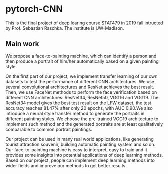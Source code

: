 # pytorch-CNN
This is the final project of deep learing course STAT479 in 2019 fall intructed by Prof. Sebastian Raschka. The institute is UW-Madison.

## Main work
We propose a face-to-painting machine, which can identify a person and then produce a portrait of him/her automatically based on a given painting style.
  
On the first part of our project, we implement transfer learning of our own datasets to test the performance of different CNN architectures. We use several convolutional architectures and ResNet achieves the best result. Then, we use FaceNet methods to perform the face verification based on different CNN architectures: ResNet34, ResNet50, VGG16 and VGG19. The ResNet34 model gives the best test result on the LFW dataset, the test accuracy reaches 81.47\% after only 20 epochs, with AUC 0.90.We also introduce a neural style transfer method to generate the portraits in different painting styles. We choose the pre-trained VGG19 architecture to implement such method and the generated portraits are at least qualitatively comparable to common portrait paintings.

Our project can be used in many real world applications, like generating tourist attraction souvenir, building automatic painting system and so on. Our face-to-painting machine is easy to interpret, easy to train and it provides some insights into potential applications of deep learning methods. Based on our project, people can implement deep learning methods into wider fields and improve our methods to get better results.
